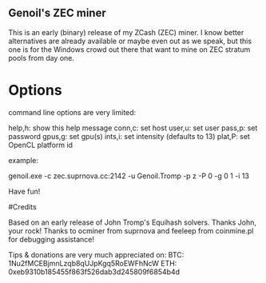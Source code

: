 ## Genoil's ZEC miner

This is an early (binary) release of my ZCash (ZEC) miner. I know better 
alternatives are already available or maybe even out as we speak, but this one is 
for the Windows crowd out there that want to mine on ZEC stratum pools from day one.

# Options
command line options are very limited:

help,h: show this help message
conn,c: set host
user,u: set user
pass,p: set password
gpus,g: set gpu(s)
ints,i: set intensity (defaults to 13)
plat,P: set OpenCL platform id

example:

genoil.exe -c zec.suprnova.cc:2142 -u Genoil.Tromp -p z -P 0 -g 0 1 -i 13

Have fun! 

#Credits

Based on an early release of John Tromp's Equihash solvers. Thanks John, your rock!
Thanks to ocminer from suprnova and feeleep from coinmine.pl for debugging assistance!

Tips & donations are very much appreciated on:
BTC: 1Nu2fMCEBjmnLzqb8qUJpKgq5RoEWFhNcW
ETH: 0xeb9310b185455f863f526dab3d245809f6854b4d
